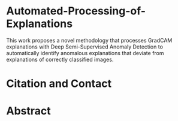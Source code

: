 # Automated-Processing-of-Explanations
This work proposes a novel methodology that processes GradCAM explanations with Deep Semi-Supervised Anomaly Detection to automatically identify anomalous explanations that deviate from explanations of correctly classified images. 

# Citation and Contact

# Abstract
